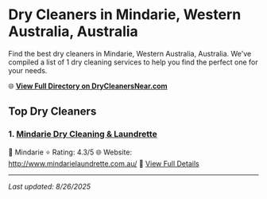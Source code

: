 # Dry Cleaners in Mindarie, Western Australia, Australia

Find the best dry cleaners in Mindarie, Western Australia, Australia. We've compiled a list of 1 dry cleaning services to help you find the perfect one for your needs.

🌐 **[View Full Directory on DryCleanersNear.com](https://drycleanersnear.com/city/Australia/Western%20Australia/Mindarie)**

## Top Dry Cleaners

### 1. [Mindarie Dry Cleaning & Laundrette](https://drycleanersnear.com/dryCleaner/68ad162d1d9ee695c9252df0/mindarie-dry-cleaning-laundrette)
📍 Mindarie
⭐ Rating: 4.3/5
🌐 Website: http://www.mindarielaundrette.com.au/
🔗 [View Full Details](https://drycleanersnear.com/dryCleaner/68ad162d1d9ee695c9252df0/mindarie-dry-cleaning-laundrette)


---

*Last updated: 8/26/2025*
